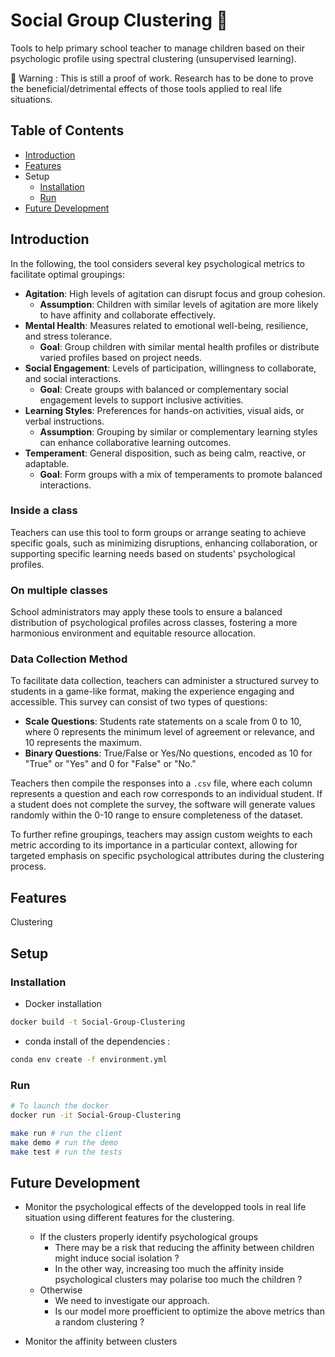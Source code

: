 # Social Group Clustering 🎒

Tools to help primary school teacher to manage children based on their psychologic profile using spectral clustering (unsupervised learning).

🚧 Warning  : This is still a proof of work. Research has to be done to prove the beneficial/detrimental effects of those tools applied to real life situations.

## Table of Contents

- [Introduction](#introduction)
- [Features](#features)
- Setup
    - [Installation](#installation)
    - [Run](#run)
- [Future Development](#future-development)

## Introduction

In the following, the tool considers several key psychological metrics to facilitate optimal groupings:

- **Agitation**: High levels of agitation can disrupt focus and group cohesion.
    - **Assumption**: Children with similar levels of agitation are more likely to have affinity and collaborate effectively.
- **Mental Health**: Measures related to emotional well-being, resilience, and stress tolerance.
    - **Goal**: Group children with similar mental health profiles or distribute varied profiles based on project needs.
- **Social Engagement**: Levels of participation, willingness to collaborate, and social interactions.
    - **Goal**: Create groups with balanced or complementary social engagement levels to support inclusive activities.
- **Learning Styles**: Preferences for hands-on activities, visual aids, or verbal instructions.
    - **Assumption**: Grouping by similar or complementary learning styles can enhance collaborative learning outcomes.
- **Temperament**: General disposition, such as being calm, reactive, or adaptable.
    - **Goal**: Form groups with a mix of temperaments to promote balanced interactions.

### Inside a class

Teachers can use this tool to form groups or arrange seating to achieve specific goals, such as minimizing disruptions, enhancing collaboration, or supporting specific learning needs based on students' psychological profiles.

### On multiple classes

School administrators may apply these tools to ensure a balanced distribution of psychological profiles across classes, fostering a more harmonious environment and equitable resource allocation.

### Data Collection Method

To facilitate data collection, teachers can administer a structured survey to students in a game-like format, making the experience engaging and accessible. This survey can consist of two types of questions:

- **Scale Questions**: Students rate statements on a scale from 0 to 10, where 0 represents the minimum level of agreement or relevance, and 10 represents the maximum. 
- **Binary Questions**: True/False or Yes/No questions, encoded as 10 for "True" or "Yes" and 0 for "False" or "No."

Teachers then compile the responses into a `.csv` file, where each column represents a question and each row corresponds to an individual student. If a student does not complete the survey, the software will generate values randomly within the 0-10 range to ensure completeness of the dataset.

To further refine groupings, teachers may assign custom weights to each metric according to its importance in a particular context, allowing for targeted emphasis on specific psychological attributes during the clustering process.


## Features

Clustering

## Setup

### Installation

- Docker installation
```sh
docker build -t Social-Group-Clustering
```

- conda install of the dependencies :
```sh
conda env create -f environment.yml
```

### Run

```sh
# To launch the docker
docker run -it Social-Group-Clustering
```

```sh
make run # run the client
make demo # run the demo
make test # run the tests
```

## Future Development

- Monitor the psychological effects of the developped tools in real life situation using different features for the clustering.
    - If the clusters properly identify psychological groups
        - There may be a risk that reducing the affinity between children might induce social isolation ?
        - In the other way, increasing too much the affinity inside psychological clusters may polarise too much the children ?
    - Otherwise
        - We need to investigate our approach.
        - Is our model more proefficient to optimize the above metrics than a random clustering ?

- Monitor the affinity between clusters